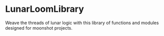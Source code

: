 # LunarLoomLibrary
Weave the threads of lunar logic with this library of functions and modules designed for moonshot projects.
